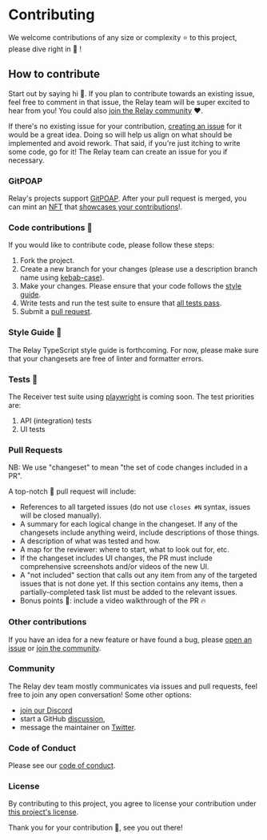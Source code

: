 # Contributing

We welcome contributions of any size or complexity ⭐️ to this project, please dive right in 🎉 !

## How to contribute

Start out by saying hi 👋. If you plan to contribute towards an existing issue, feel free to comment in that issue,
the Relay team will be super excited to hear from you! You could also [join the Relay community](#community) ❤️.

If there's no existing issue for your contribution, [creating an issue](https://github.com/relay-network/receiver/issues/new/choose) for it would be a great idea. Doing so will help us align on what should be implemented and avoid rework. That said, if you're just itching to write some code, go for it! The Relay team can create an issue for you if necessary.

### GitPOAP

Relay's projects support [GitPOAP](https://www.gitpoap.io/). After your pull request is merged, you can mint an [NFT](https://www.gitpoap.io/gitpoaps) that [showcases your contributions](https://www.gitpoap.io/p/0xd8da6bf26964af9d7eed9e03e53415d37aa96045)!.

### Code contributions 🚀

If you would like to contribute code, please follow these steps:

1. Fork the project.
2. Create a new branch for your changes (please use a description branch name using [kebab-case](https://stackoverflow.com/questions/11273282/whats-the-name-for-hyphen-separated-case/12273101#12273101)).
3. Make your changes. Please ensure that your code follows the [style guide](#style-guide).
4. Write tests and run the test suite to ensure that [all tests pass](#tests).
5. Submit a [pull request](#pull-requests).


### Style Guide 🌈

The Relay TypeScript style guide is forthcoming. For now, please make sure that your changesets are free of linter and formatter errors.

### Tests 🦾

The Receiver test suite using [playwright](https://github.com/microsoft/playwright) is coming soon. The test priorities are:

1. API (integration) tests
2. UI tests

### Pull Requests

NB: We use "changeset" to mean "the set of code changes included in a PR".

A top-notch 🦄 pull request will include:

* References to all targeted issues (do not use `closes #N` syntax, issues will be
  closed manually).
* A summary for each logical change in the changeset. If any of the changesets
  include anything weird, include descriptions of those things.
* A description of what was tested and how.
* A map for the reviewer: where to start, what to look out for, etc.
* If the changeset includes UI changes, the PR must include comprehensive
  screenshots and/or videos of the new UI.
* A "not included" section that calls out any item from any of the targeted
  issues that is not done yet. If this section contains any items, then a
  partially-completed task list must be added to the relevant issues.
* Bonus points 🎉: include a video walkthrough of the PR 🔥

### Other contributions

If you have an idea for a new feature or have found a bug, please [open an issue](https://github.com/relay-network/receiver/issues/new/choose) or [join the community](#community).

### Community

The Relay dev team mostly communicates via issues and pull requests, feel free to join any open conversation! Some other options:

* [join our Discord](https://discord.gg/DTMKf63ZSf)
* start a GitHub [discussion](https://github.com/relay-network/receiver/discussions), 
* message the maintainer on [Twitter](https://twitter.com/killthebuddha_).

### Code of Conduct

Please see our [code of conduct](./CODE_OF_CONDUCT.md).

### License

By contributing to this project, you agree to license your contribution under [this project's license](../LICENSE).

Thank you for your contribution 🚀, see you out there!
